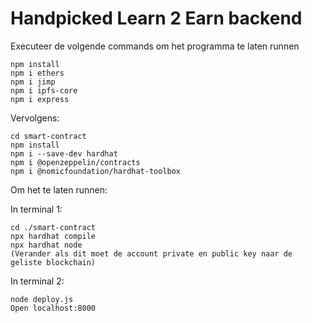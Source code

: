 # Handpicked Learn 2 Earn backend

Executeer de volgende commands om het programma te laten runnen
```shell
npm install
npm i ethers
npm i jimp
npm i ipfs-core
npm i express
```
Vervolgens:
```shell
cd smart-contract
npm install
npm i --save-dev hardhat
npm i @openzeppelin/contracts
npm i @nomicfoundation/hardhat-toolbox
```

Om het te laten runnen:

In terminal 1:
```shell
cd ./smart-contract
npx hardhat compile
npx hardhat node
(Verander als dit moet de account private en public key naar de geliste blockchain)
```

In terminal 2:
```shell
node deploy.js
Open localhost:8000
```
